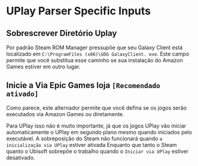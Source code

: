 # UPlay Parser Specific Inputs

## Sobrescrever Diretório Uplay
Por padrão Steam ROM Manager pressupõe que seu Galaxy Client está localizado em `C:\ProgramFiles (x86)\GOG GalaxyClient. exe`. Este campo permite que você substitua esse caminho se sua instalação do Amazon Games estiver em outro lugar.

## Inicie a Via Epic Games loja `[Recomendado ativado]`
Como parece, este alternador permite que você defina se os jogos serão executados via Amazon Games ou diretamente.

Para UPlay isso não é muito importante, já que os jogos UPlay vão iniciar automaticamente o UPlay em segundo plano mesmo quando iniciados pelo executável. A sobreposição do Steam não funcionará quando `a inicialização via UPlay` estiver ativada Enquanto que tanto o Steam quanto o Ubisoft sobrepõe o trabalho quando o `Iniciar via UPlay` estiver desativado.
